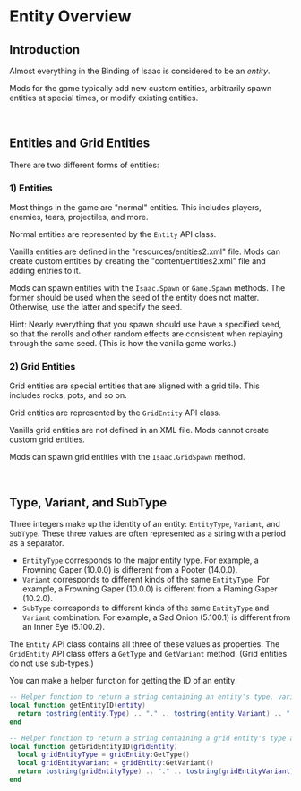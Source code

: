 # Entity Overview

## Introduction

Almost everything in the Binding of Isaac is considered to be an *entity*.

Mods for the game typically add new custom entities, arbitrarily spawn entities at special times, or modify existing entities.

<br>

## Entities and Grid Entities

There are two different forms of entities:

### 1) Entities

Most things in the game are "normal" entities. This includes players, enemies, tears, projectiles, and more.

Normal entities are represented by the `Entity` API class.

Vanilla entities are defined in the "resources/entities2.xml" file. Mods can create custom entities by creating the "content/entities2.xml" file and adding entries to it.

Mods can spawn entities with the `Isaac.Spawn` or `Game.Spawn` methods. The former should be used when the seed of the entity does not matter. Otherwise, use the latter and specify the seed.

Hint: Nearly everything that you spawn should use have a specified seed, so that the rerolls and other random effects are consistent when replaying through the same seed. (This is how the vanilla game works.)

### 2) Grid Entities

Grid entities are special entities that are aligned with a grid tile. This includes rocks, pots, and so on.

Grid entities are represented by the `GridEntity` API class.

Vanilla grid entities are not defined in an XML file. Mods cannot create custom grid entities.

Mods can spawn grid entities with the `Isaac.GridSpawn` method.

<br>

## Type, Variant, and SubType

Three integers make up the identity of an entity: `EntityType`, `Variant`, and `SubType`. These three values are often represented as a string with a period as a separator.

- `EntityType` corresponds to the major entity type. For example, a Frowning Gaper (10.0.0) is different from a Pooter (14.0.0).
- `Variant` corresponds to different kinds of the same `EntityType`. For example, a Frowning Gaper (10.0.0) is different from a Flaming Gaper (10.2.0).
- `SubType` corresponds to different kinds of the same `EntityType` and `Variant` combination. For example, a Sad Onion (5.100.1) is different from an Inner Eye (5.100.2).

The `Entity` API class contains all three of these values as properties. The `GridEntity` API class offers a `GetType` and `GetVariant` method. (Grid entities do not use sub-types.)

You can make a helper function for getting the ID of an entity:

```lua
-- Helper function to return a string containing an entity's type, variant, and sub-type.
local function getEntityID(entity)
  return tostring(entity.Type) .. "." .. tostring(entity.Variant) .. "." .. tostring(entity.SubType)
end
```

```lua
-- Helper function to return a string containing a grid entity's type and variant.
local function getGridEntityID(gridEntity)
  local gridEntityType = gridEntity:GetType()
  local gridEntityVariant = gridEntity:GetVariant()
  return tostring(gridEntityType) .. "." .. tostring(gridEntityVariant)
end
```

<br>
